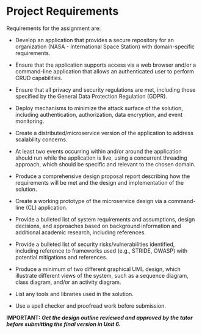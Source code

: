 # Project Requirements

Requirements for the assignment are:

- Develop an application that provides a secure repository for an organization (NASA - International Space Station) with domain-specific requirements.

- Ensure that the application supports access via a web browser and/or a command-line application that allows an authenticated user to perform CRUD capabilities.

- Ensure that all privacy and security regulations are met, including those specified by the General Data Protection Regulation (GDPR).

- Deploy mechanisms to minimize the attack surface of the solution, including authentication, authorization, data encryption, and event monitoring.

- Create a distributed/microservice version of the application to address scalability concerns.

- At least two events occurring within and/or around the application should run while the application is live, using a concurrent threading approach, which should be specific and relevant to the chosen domain.

- Produce a comprehensive design proposal report describing how the requirements will be met and the design and implementation of the solution.

- Create a working prototype of the microservice design via a command-line (CL) application.

- Provide a bulleted list of system requirements and assumptions, design decisions, and approaches based on background information and additional academic research, including references.

- Provide a bulleted list of security risks/vulnerabilities identified, including reference to frameworks used (e.g., STRIDE, OWASP) with potential mitigations and references.

- Produce a minimum of two different graphical UML design, which illustrate different views of the system, such as a sequence diagram, class diagram, and/or an activity diagram.

- List any tools and libraries used in the solution.

- Use a spell checker and proofread work before submission.

**IMPORTANT:** ***Get the design outline reviewed and approved by the tutor before submitting the final version in Unit 6.***
